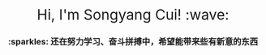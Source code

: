 <h1 style="font-weight:normal" align="center">
  &nbsp;Hi, I'm Songyang Cui! :wave:&nbsp;
</h1>

<div align="center">

<h3 align="center">
  :sparkles: 还在努力学习、奋斗拼搏中，希望能带来些有新意的东西
</h3>
<br>

![]()
